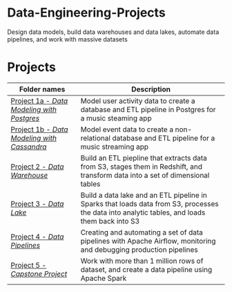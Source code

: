 # Data-Engineering-Projects
Design data models, build data warehouses and data lakes, automate data pipelines, and work with massive datasets

# Projects


**Folder names** | **Description**
----------------- | ---------------
[Project 1a - *Data Modeling with Postgres*](https://github.com/cathydo178/Udacity-Data-Engineering-Projects/tree/master/Project%201a%20-%20Data%20Modeling%20with%20PostgresSQL) | Model user activity data to create a database and ETL pipeline in Postgres for a music steaming app
[Project 1b - *Data Modeling with Cassandra*](https://github.com/cathydo178/Udacity-Data-Engineering-Projects/tree/master/Project%201b%20-%20Data%20Modeling%20with%20Cassandra) | Model event data to create a non-relational database and ETL pipeline for a music streaming app
[Project 2 - *Data Warehouse*](https://github.com/cathydo178/Udacity-Data-Engineering-Projects/tree/master/Project%202%20-%20Data%20Warehouse) | Build an ETL piepline that extracts data from S3, stages them in Redshift, and transform data into a set of dimensional tables
[Project 3 - *Data Lake*](https://github.com/cathydo178/Udacity-Data-Engineering-Projects/tree/master/Project%203%20-%20Data%20Lake) | Build a data lake and an ETL pipeline in Sparks that loads data from S3, processes the data into analytic tables, and loads them back into S3
[Project 4 - *Data Pipelines*](https://github.com/cathydo178/Udacity-Data-Engineering-Projects/tree/master/Project%204%20-%20Data%20pipeline) | Creating and automating a set of data pipelines with Apache Airflow, monitoring and debugging production pipelines
[Project 5 - *Capstone Project*](https://github.com/cathydo178/Udacity-Data-Engineering-Projects/tree/master/Project%205%20-%20Capstone%20Project) | Work with more than 1 million rows of dataset, and create a data pipeline using Apache Spark
